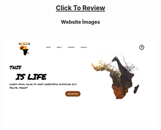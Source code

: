 <h2 align="center"><a href="https://atifsimsek.github.io/Html-Css-Js-Projects/Html-Css-Js%20WebSite%20Project/08%20-%20Africa/index.html">Click To Review</a> </h2>

<h3 align="center">Website İmages</h3>

<br/>

<p align="center"><img  src="img/img-1.png"  width="500" ></p>

